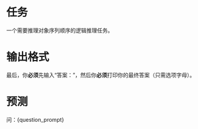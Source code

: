 # 任务
一个需要推理对象序列顺序的逻辑推理任务。

# 输出格式
最后，你**必须**先输入“答案：”，然后你**必须**打印你的最终答案（只需选项字母）。

# 预测
问：{question_prompt}